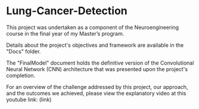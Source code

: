 # Lung-Cancer-Detection
This project was undertaken as a component of the Neuroengineering course in the final year of my Master’s program.

Details about the project's objectives and framework are available in the "Docs" folder.

The "FinalModel" document holds the definitive version of the Convolutional Neural Network (CNN) architecture that was presented upon the project's completion.

For an overview of the challenge addressed by this project, our approach, and the outcomes we achieved, please view the explanatory video at this youtube link: (link)
